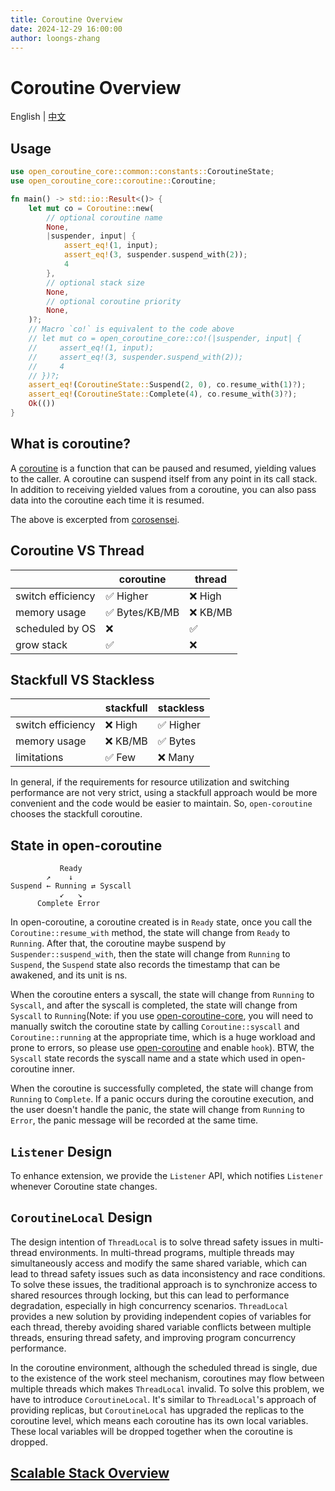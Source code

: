 ```yaml
---
title: Coroutine Overview
date: 2024-12-29 16:00:00
author: loongs-zhang
---
```


# Coroutine Overview

English | [中文](../cn/coroutine.md)

## Usage

```rust
use open_coroutine_core::common::constants::CoroutineState;
use open_coroutine_core::coroutine::Coroutine;

fn main() -> std::io::Result<()> {
    let mut co = Coroutine::new(
        // optional coroutine name
        None,
        |suspender, input| {
            assert_eq!(1, input);
            assert_eq!(3, suspender.suspend_with(2));
            4
        },
        // optional stack size
        None,
        // optional coroutine priority
        None,
    )?;
    // Macro `co!` is equivalent to the code above
    // let mut co = open_coroutine_core::co!(|suspender, input| {
    //     assert_eq!(1, input);
    //     assert_eq!(3, suspender.suspend_with(2));
    //     4
    // })?;
    assert_eq!(CoroutineState::Suspend(2, 0), co.resume_with(1)?);
    assert_eq!(CoroutineState::Complete(4), co.resume_with(3)?);
    Ok(())
}
```

## What is coroutine?

A [coroutine](https://en.wikipedia.org/wiki/Coroutine) is a function that can be paused and resumed, yielding values to
the caller. A coroutine can suspend itself from any point in its call stack. In addition to receiving yielded values
from a coroutine, you can also pass data into the coroutine each time it is resumed.

The above is excerpted from [corosensei](https://github.com/Amanieu/corosensei).

## Coroutine VS Thread

|                   | coroutine      | thread   |
|-------------------|----------------|----------|
| switch efficiency | ✅ Higher      | ❌ High  |
| memory usage      | ✅ Bytes/KB/MB | ❌ KB/MB |
| scheduled by OS   | ❌             | ✅       |
| grow stack        | ✅             | ❌       |

## Stackfull VS Stackless

|                   | stackfull | stackless |
|-------------------|-----------|-----------|
| switch efficiency | ❌ High   | ✅ Higher |
| memory usage      | ❌ KB/MB  | ✅ Bytes  |
| limitations       | ✅ Few    | ❌ Many   |

In general, if the requirements for resource utilization and switching performance are not very strict, using a
stackfull approach would be more convenient and the code would be easier to maintain. So, `open-coroutine` chooses the
stackfull coroutine.

## State in open-coroutine

```text
           Ready
        ↗    ↓
Suspend ← Running ⇄ Syscall
           ↙   ↘
      Complete Error
```

In open-coroutine, a coroutine created is in `Ready` state, once you call the `Coroutine::resume_with` method, the state
will change from `Ready` to `Running`. After that, the coroutine maybe suspend by `Suspender::suspend_with`, then the
state will change from `Running` to `Suspend`, the `Suspend` state also records the timestamp that can be awakened, and
its unit is ns.

When the coroutine enters a syscall, the state will change from `Running` to `Syscall`, and after the syscall is
completed, the state will change from `Syscall` to `Running`(Note: if you
use [open-coroutine-core](https://crates.io/crates/open-coroutine-core), you will need to manually switch the coroutine
state by calling `Coroutine::syscall` and `Coroutine::running` at the appropriate time, which is a huge workload and
prone to errors, so please use [open-coroutine](https://crates.io/crates/open-coroutine) and enable `hook`). BTW,
the `Syscall` state records the syscall name and a state which used in open-coroutine inner.

When the coroutine is successfully completed, the state will change from `Running` to `Complete`. If a panic occurs
during the coroutine execution, and the user doesn't handle the panic, the state will change from `Running` to `Error`,
the panic message will be recorded at the same time.

## `Listener` Design

To enhance extension, we provide the `Listener` API, which notifies `Listener` whenever Coroutine state changes.

## `CoroutineLocal` Design

The design intention of `ThreadLocal` is to solve thread safety issues in multi-thread environments. In multi-thread
programs, multiple threads may simultaneously access and modify the same shared variable, which can lead to thread
safety issues such as data inconsistency and race conditions. To solve these issues, the traditional approach is to
synchronize access to shared resources through locking, but this can lead to performance degradation, especially in high
concurrency scenarios. `ThreadLocal` provides a new solution by providing independent copies of variables for each
thread, thereby avoiding shared variable conflicts between multiple threads, ensuring thread safety, and improving
program concurrency performance.

In the coroutine environment, although the scheduled thread is single, due to the existence of the work steel mechanism,
coroutines may flow between multiple threads which makes `ThreadLocal` invalid. To solve this problem, we have to
introduce `CoroutineLocal`. It's similar to `ThreadLocal`'s approach of providing replicas, but `CoroutineLocal` has
upgraded the replicas to the coroutine level, which means each coroutine has its own local variables. These local
variables will be dropped together when the coroutine is dropped.

## [Scalable Stack Overview](scalable-stack.md)
